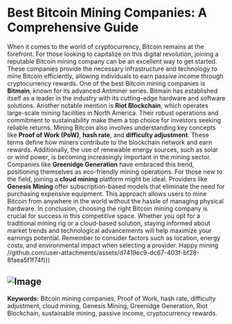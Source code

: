 # Best Bitcoin Mining Companies: A Comprehensive Guide
When it comes to the world of cryptocurrency, Bitcoin remains at the forefront. For those looking to capitalize on this digital revolution, joining a reputable Bitcoin mining company can be an excellent way to get started. These companies provide the necessary infrastructure and technology to mine Bitcoin efficiently, allowing individuals to earn passive income through cryptocurrency rewards.
One of the best Bitcoin mining companies is **Bitmain**, known for its advanced Antminer series. Bitmain has established itself as a leader in the industry with its cutting-edge hardware and software solutions. Another notable mention is **Riot Blockchain**, which operates large-scale mining facilities in North America. Their robust operations and commitment to sustainability make them a top choice for investors seeking reliable returns.
Mining Bitcoin also involves understanding key concepts like **Proof of Work (PoW)**, **hash rate**, and **difficulty adjustment**. These terms define how miners contribute to the blockchain network and earn rewards. Additionally, the use of renewable energy sources, such as solar or wind power, is becoming increasingly important in the mining sector. Companies like **Greenidge Generation** have embraced this trend, positioning themselves as eco-friendly mining operations.
For those new to the field, joining a **cloud mining** platform might be ideal. Providers like **Genesis Mining** offer subscription-based models that eliminate the need for purchasing expensive equipment. This approach allows users to mine Bitcoin from anywhere in the world without the hassle of managing physical hardware.
In conclusion, choosing the right Bitcoin mining company is crucial for success in this competitive space. Whether you opt for a traditional mining rig or a cloud-based solution, staying informed about market trends and technological advancements will help maximize your earnings potential. Remember to consider factors such as location, energy costs, and environmental impact when selecting a provider. Happy mining 
 //github.com/user-attachments/assets/d7419ec9-dc67-403f-bf28-8faea5f1f74f)))

![Image](https://github.com/user-attachments/assets/d7419ec9-dc67-403f-bf28-8faea5f1f74f)
---
**Keywords:** Bitcoin mining companies, Proof of Work, hash rate, difficulty adjustment, cloud mining, Genesis Mining, Greenidge Generation, Riot Blockchain, sustainable mining, passive income, cryptocurrency rewards.
